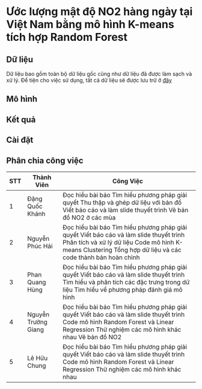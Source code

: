 # Ước lượng mật độ NO2 hàng ngày tại Việt Nam bằng mô hình K-means tích hợp Random Forest

## Dữ liệu
Dữ liệu bao gồm toàn bộ dữ liệu gốc cũng như dữ liệu đã được làm sạch và xử lý. Để tiện cho việc sử dụng, tất cả dữ liệu sẽ được lưu trữ ở [đây](https://drive.google.com/drive/folders/1uoh64dOepEHd9GR2ZywnCo-8zqMSg5Qn)
## Mô hình

## Kết quả 

## Cài đặt

## Phân chia công việc

| STT | Thành Viên          | Công Việc                                                                                                                                                                                                |
|-----|---------------------|----------------------------------------------------------------------------------------------------------------------------------------------------------------------------------------------------------|
| 1   | Đặng Quốc Khánh     | Đọc hiểu bài báo  Tìm hiểu phương pháp giải quyết  Thu thập và ghép dữ liệu với bản đồ  Viết báo cáo và làm slide thuyết trình  Vẽ bản đồ NO2 ở các mùa                                                  |
| 2   | Nguyễn Phúc Hải     | Đọc hiểu bài báo  Tìm hiểu phương pháp giải quyết  Viết báo cáo và làm slide thuyết trình  Phân tích và xử lý dữ liệu Code mô hình K-means Clustering  Tổng hợp dữ liệu và các code thành bản hoàn chỉnh |
| 3   | Phan Quang Hùng     | Đọc hiểu bài báo  Tìm hiểu phương pháp giải quyết  Viết báo cáo và làm slide thuyết trình  Tìm hiểu và phân tích các đặc trưng trong dữ liệu  Tìm hiểu về phương pháp đánh giá mô hình                   |
| 4   | Nguyễn Trường Giang | Đọc hiểu bài báo  Tìm hiểu phương pháp giải quyết  Viết báo cáo và làm slide thuyết trình  Code mô hình Random Forest và Linear Regression  Thử nghiệm các mô hình khác nhau Vẽ bản đồ NO2               |
| 5   | Lê Hữu Chung        | Đọc hiểu bài báo  Tìm hiểu phương pháp giải quyết  Viết báo cáo và làm slide thuyết trình  Code mô hình Random Forest và Linear Regression  Thử nghiệm các mô hình khác nhau                             |
